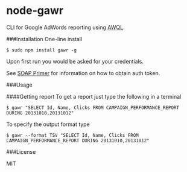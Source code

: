 node-gawr
=========

CLI for Google AdWords reporting using [AWQL](https://developers.google.com/adwords/api/docs/guides/awql).

###Installation
One-line install

    $ sudo npm install gawr -g

Upon first run you would be asked for your credentials.

See [SOAP Primer](https://developers.google.com/adwords/api/docs/guides/soap) for
information on how to obtain auth token.

###Usage

####Getting report
To get a report just type the following in a terminal

    $ gawr "SELECT Id, Name, Clicks FROM CAMPAIGN_PERFORMANCE_REPORT DURING 20131010,20131012"

To specify the output format type

    $ gawr --format TSV "SELECT Id, Name, Clicks FROM CAMPAIGN_PERFORMANCE_REPORT DURING 20131010,20131012"

###License

MIT

